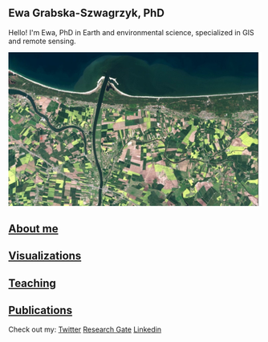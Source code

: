 ## Ewa Grabska-Szwagrzyk, PhD

Hello! I'm Ewa, PhD in Earth and environmental science, specialized in GIS and remote sensing. 


![Image](96042985_762047990997283_8521755688437809152_n.jpg)


## [About me](https://egrabska.github.io/about_me/)
## [Visualizations](https://egrabska.github.io/visualizations/)
## [Teaching](https://egrabska.github.io/teaching/)
## [Publications](https://egrabska.github.io/publications/)

Check out my:
[Twitter](https://twitter.com/egrabska) 
[Research Gate](https://www.researchgate.net/profile/Ewa-Grabska-Szwagrzyk)
[Linkedin](https://www.linkedin.com/in/ewa-grabska-szwagrzyk-731b30100/)
